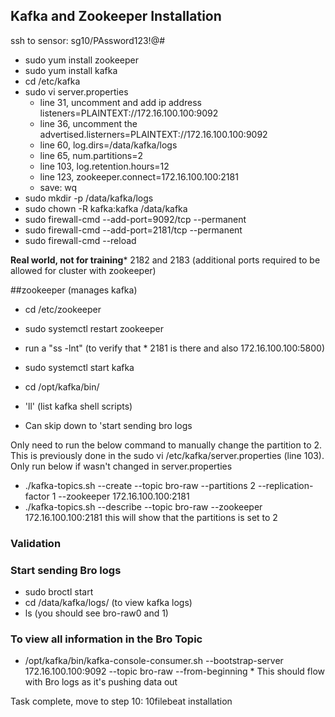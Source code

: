 ## Kafka and Zookeeper Installation
ssh to sensor: sg10/PAssword123!@#
* sudo yum install zookeeper
* sudo yum install kafka
* cd /etc/kafka
* sudo vi server.properties
    * line 31, uncomment and add ip address listeners=PLAINTEXT://172.16.100.100:9092
    * line 36, uncomment the advertised.listerners=PLAINTEXT://172.16.100.100:9092
    * line 60, log.dirs=/data/kafka/logs
    * line 65, num.partitions=2
    * line 103, log.retention.hours=12
    * line 123, zookeeper.connect=172.16.100.100:2181
    * save: wq
* sudo mkdir -p /data/kafka/logs
* sudo chown -R kafka:kafka /data/kafka
* sudo firewall-cmd --add-port=9092/tcp --permanent
* sudo firewall-cmd --add-port=2181/tcp --permanent
* sudo firewall-cmd --reload

****Real world, not for training*****
2182 and 2183 (additional ports required to be allowed for cluster with zookeeper)

##zookeeper (manages kafka)
* cd /etc/zookeeper
* sudo systemctl restart zookeeper
* run a "ss -lnt" (to verify that * 2181 is there and also 172.16.100.100:5800)
* sudo systemctl start kafka

* cd /opt/kafka/bin/
*  'll' (list kafka shell scripts)
* Can skip down to 'start sending bro logs

Only need to run the below command to manually change the partition to 2. This is previously done in the sudo vi /etc/kafka/server.properties (line 103). Only run below if wasn't changed in server.properties
  * ./kafka-topics.sh --create --topic bro-raw --partitions 2 --replication-factor 1 --zookeeper 172.16.100.100:2181
  * ./kafka-topics.sh --describe --topic bro-raw --zookeeper 172.16.100.100:2181
        this will show that the partitions is set to 2

### Validation

### Start sending Bro logs
  * sudo broctl start
  * cd /data/kafka/logs/ (to view kafka logs)
  * ls (you should see bro-raw0 and 1)
### To view all information in the Bro Topic
  * /opt/kafka/bin/kafka-console-consumer.sh --bootstrap-server 172.16.100.100:9092 --topic bro-raw --from-beginning
        * This should flow with Bro logs as it's pushing data out

Task complete, move to step 10: 10filebeat installation

